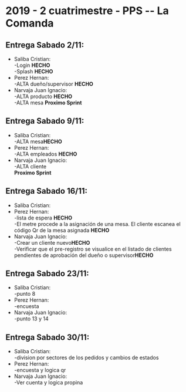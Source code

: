 <h1>
2019 - 2 cuatrimestre - PPS -- La Comanda
</h1>
<h2>Entrega Sabado 2/11:</h2>
<ul>
    <li> Saliba Cristian:</li>
        -Login <b>HECHO</b><br>
        -Splash <b>HECHO</b><br>
    <li>Perez Hernan:</li> 
        -ALTA dueño/supervisor <b>HECHO</b><br>
    <li>Narvaja Juan Ignacio:</li>
        -ALTA producto <b>HECHO</b><br>
        -ALTA mesa <b>Proximo Sprint</b><br>
</ul>
<h2>Entrega Sabado 9/11:</h2>
<ul>
    <li> Saliba Cristian:</li>
        -ALTA mesa<b>HECHO</b><br>
    <li>Perez Hernan:</li> 
        -ALTA empleados <b>HECHO</b><br>
    <li>Narvaja Juan Ignacio:</li>
        -ALTA cliente<br><b>Proximo Sprint</b><br>
</ul>
<h2>Entrega Sabado 16/11:</h2>
<ul>
    <li> Saliba Cristian:</li>
    <li>Perez Hernan:</li> 
        -lista de espera <b>HECHO</b><br>    
        -El metre procede a la asignación de una mesa. El cliente escanea el código Qr de la mesa asignada <b>HECHO</b><br>  
    <li>Narvaja Juan Ignacio:</li>
      -Crear un cliente nuevo<b>HECHO</b><br>
      -Verificar que el pre-registro se visualice en el listado de clientes pendientes de aprobación del dueño o supervisor<b>HECHO</b><br> 
</ul>
<h2>Entrega Sabado 23/11:</h2>
<ul>
    <li> Saliba Cristian:</li>
    -punto 8<br>
    <li>Perez Hernan:</li> 
        -encuesta<br>    
    <li>Narvaja Juan Ignacio:</li>
      -punto 13 y 14<br>
      
</ul>
<h2>Entrega Sabado 30/11:</h2>
<ul>
    <li> Saliba Cristian:</li>
    -division por sectores de los pedidos y cambios de estados<br>
    <li>Perez Hernan:</li> 
        -encuesta y logica qr<br> 
    <li>Narvaja Juan Ignacio:</li>
      -Ver cuenta y logica propina<br>
      
</ul>
